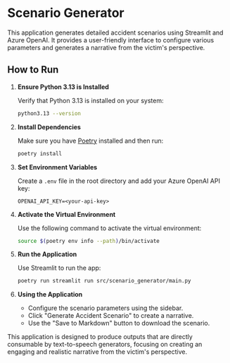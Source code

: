 # Scenario Generator

This application generates detailed accident scenarios using Streamlit and Azure OpenAI. It provides a user-friendly interface to configure various parameters and generates a narrative from the victim's perspective.

## How to Run

1. **Ensure Python 3.13 is Installed**
   
   Verify that Python 3.13 is installed on your system:
   
   ```bash
   python3.13 --version
   ```

2. **Install Dependencies**
   
   Make sure you have [Poetry](https://python-poetry.org/docs/#installation) installed and then run:
   
   ```bash
   poetry install
   ```

3. **Set Environment Variables**

   Create a `.env` file in the root directory and add your Azure OpenAI API key:
   
   ```
   OPENAI_API_KEY=<your-api-key>
   ```

4. **Activate the Virtual Environment**

   Use the following command to activate the virtual environment:
   
   ```bash
   source $(poetry env info --path)/bin/activate
   ```

5. **Run the Application**

   Use Streamlit to run the app:
   
   ```bash
   poetry run streamlit run src/scenario_generator/main.py
   ```

6. **Using the Application**

   - Configure the scenario parameters using the sidebar.
   - Click "Generate Accident Scenario" to create a narrative.
   - Use the "Save to Markdown" button to download the scenario.

This application is designed to produce outputs that are directly consumable by text-to-speech generators, focusing on creating an engaging and realistic narrative from the victim's perspective.